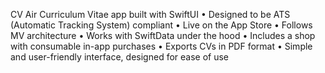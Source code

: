 CV Air
Curriculum Vitae app built with SwiftUI
• Designed to be ATS (Automatic Tracking System) compliant
• Live on the App Store
• Follows MV architecture
• Works with SwiftData under the hood
• Includes a shop with consumable in-app purchases
• Exports CVs in PDF format
• Simple and user-friendly interface, designed for ease of use
